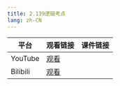 ```yaml
---
title: 2.139逻辑考点
lang: zh-CN
---
```



| 平台       | 观看链接   | 课件链接 |
|----------|--------|----|
| YouTube  | [观看]() |    |
| Bilibili | [观看]() |    |


